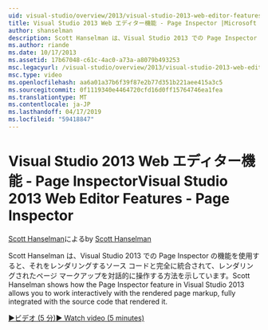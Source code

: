 ```yaml
---
uid: visual-studio/overview/2013/visual-studio-2013-web-editor-features-page-inspector
title: Visual Studio 2013 Web エディター機能 - Page Inspector |Microsoft Docs
author: shanselman
description: Scott Hanselman は、Visual Studio 2013 での Page Inspector の機能を使用すると、レンダリングされたページのマークアップを完全に統合された w を対話的に操作する方法を示しています.
ms.author: riande
ms.date: 10/17/2013
ms.assetid: 17b67048-c61c-4ac0-a73a-a8079b493253
msc.legacyurl: /visual-studio/overview/2013/visual-studio-2013-web-editor-features-page-inspector
msc.type: video
ms.openlocfilehash: aa6a01a37b6f39f87e2b77d351b221aee415a3c5
ms.sourcegitcommit: 0f1119340e4464720cfd16d0ff15764746ea1fea
ms.translationtype: MT
ms.contentlocale: ja-JP
ms.lasthandoff: 04/17/2019
ms.locfileid: "59418847"
---
```

# <a name="visual-studio-2013-web-editor-features---page-inspector"></a><span data-ttu-id="b7c8c-103">Visual Studio 2013 Web エディター機能 - Page Inspector</span><span class="sxs-lookup"><span data-stu-id="b7c8c-103">Visual Studio 2013 Web Editor Features - Page Inspector</span></span>

<span data-ttu-id="b7c8c-104">[Scott Hanselman](https://github.com/shanselman)による</span><span class="sxs-lookup"><span data-stu-id="b7c8c-104">by [Scott Hanselman](https://github.com/shanselman)</span></span>

<span data-ttu-id="b7c8c-105">Scott Hanselman は、Visual Studio 2013 での Page Inspector の機能を使用すると、それをレンダリングするソース コードと完全に統合されて、レンダリングされたページ マークアップを対話的に操作する方法を示しています。</span><span class="sxs-lookup"><span data-stu-id="b7c8c-105">Scott Hanselman shows how the Page Inspector feature in Visual Studio 2013 allows you to work interactively with the rendered page markup, fully integrated with the source code that rendered it.</span></span>

[<span data-ttu-id="b7c8c-106">&#9654;ビデオ (5 分)</span><span class="sxs-lookup"><span data-stu-id="b7c8c-106">&#9654; Watch video (5 minutes)</span></span>](https://channel9.msdn.com/Blogs/ASP-NET-Site-Videos/visual-studio-2013-web-editor-features-page-inspector)
